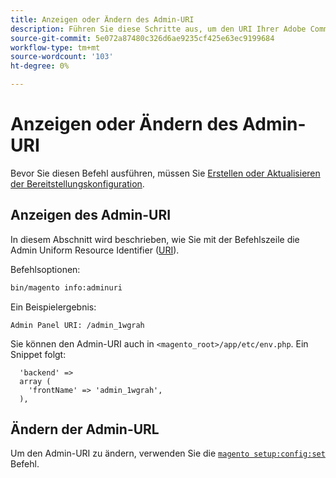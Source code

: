 ```yaml
---
title: Anzeigen oder Ändern des Admin-URI
description: Führen Sie diese Schritte aus, um den URI Ihrer Adobe Commerce- oder Magento Open Source Admin-Anwendung anzuzeigen und zu ändern.
source-git-commit: 5e072a87480c326d6ae9235cf425e63ec9199684
workflow-type: tm+mt
source-wordcount: '103'
ht-degree: 0%

---
```



# Anzeigen oder Ändern des Admin-URI

Bevor Sie diesen Befehl ausführen, müssen Sie [Erstellen oder Aktualisieren der Bereitstellungskonfiguration](deployment.md).

## Anzeigen des Admin-URI

In diesem Abschnitt wird beschrieben, wie Sie mit der Befehlszeile die Admin Uniform Resource Identifier ([URI](https://www.w3.org/Protocols/rfc2616/rfc2616-sec3.html#sec3.2)).

Befehlsoptionen:

```bash
bin/magento info:adminuri
```

Ein Beispielergebnis:

```terminal
Admin Panel URI: /admin_1wgrah
```

Sie können den Admin-URI auch in `<magento_root>/app/etc/env.php`. Ein Snippet folgt:

```php?start_inline=1
  'backend' =>
  array (
    'frontName' => 'admin_1wgrah',
  ),
```

## Ändern der Admin-URL

Um den Admin-URI zu ändern, verwenden Sie die [`magento setup:config:set`](deployment.md) Befehl.
